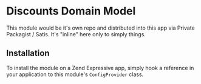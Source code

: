 # Discounts Domain Model

This module would be it's own repo and distributed into this app via Private Packagist / Satis. It's "inline" here only 
to simply things.

## Installation

To install the module on a Zend Expressive app, simply hook a reference in your application to this module's 
`ConfigProvider` class. 
